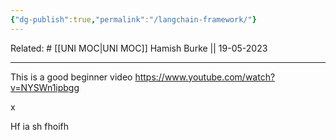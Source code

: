 ```yaml
---
{"dg-publish":true,"permalink":"/langchain-framework/"}
---
```


Related: #
[[UNI MOC\|UNI MOC]]
Hamish Burke || 19-05-2023
***


This is a good beginner video https://www.youtube.com/watch?v=NYSWn1ipbgg

x

Hf ia sh fhoifh